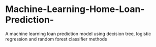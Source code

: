 # Machine-Learning-Home-Loan-Prediction-
A machine learning loan prediction model using decision tree, logistic regression and random forest classifier methods 
